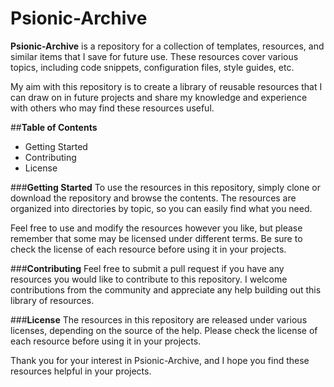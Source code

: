 # Psionic-Archive

**Psionic-Archive** is a repository for a collection of templates, resources, and similar items that I save for future use. These resources cover various topics, including code snippets, configuration files, style guides, etc.

My aim with this repository is to create a library of reusable resources that I can draw on in future projects and share my knowledge and experience with others who may find these resources useful.

##**Table of Contents**
- Getting Started
- Contributing
- License
  
###**Getting Started**
To use the resources in this repository, simply clone or download the repository and browse the contents. The resources are organized into directories by topic, so you can easily find what you need.

Feel free to use and modify the resources however you like, but please remember that some may be licensed under different terms. Be sure to check the license of each resource before using it in your projects.

###**Contributing**
Feel free to submit a pull request if you have any resources you would like to contribute to this repository. I welcome contributions from the community and appreciate any help building out this library of resources.

###**License**
The resources in this repository are released under various licenses, depending on the source of the help. Please check the license of each resource before using it in your projects.

Thank you for your interest in Psionic-Archive, and I hope you find these resources helpful in your projects.